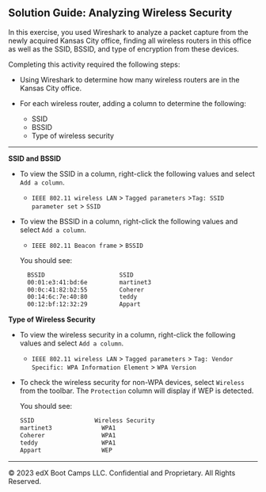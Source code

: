 ## Solution Guide: Analyzing Wireless Security

In this exercise, you used Wireshark to analyze a packet capture from the newly acquired Kansas City office, finding all wireless routers in this office as well as the SSID, BSSID, and type of encryption from these devices.

Completing this activity required the following steps:

- Using Wireshark to determine how many wireless routers are in the Kansas City office.

- For each wireless router, adding a column to determine the following:

  - SSID
  - BSSID
  - Type of wireless security
   
---

**SSID and BSSID**

- To view the SSID in a column, right-click the following values and select `Add a column`.
  - `IEEE 802.11 wireless LAN` > `Tagged parameters` >`Tag: SSID parameter set` > `SSID`
  
  
- To view the BSSID in a column, right-click the following values and select `Add a column`.
  - `IEEE 802.11 Beacon frame` > `BSSID`

  You should see: 
    
    ```bash
      BSSID                     SSID 
      00:01:e3:41:bd:6e         martinet3       
      00:0c:41:82:b2:55         Coherer 
      00:14:6c:7e:40:80         teddy    
      00:12:bf:12:32:29         Appart
  ```                    
                     

**Type of Wireless Security**
 
- To view the wireless security in a column, right-click the following values and select `Add a column`.
  - `IEEE 802.11 wireless LAN` > `Tagged parameters` > `Tag: Vendor Specific: WPA Information Element` > `WPA Version`
  
- To check the wireless security for non-WPA devices, select `Wireless` from the toolbar. The `Protection` column will display if WEP is detected.  

  You should see: 

  ```bash
  SSID                 Wireless Security    
  martinet3              WPA1   
  Coherer                WPA1
  teddy                  WPA1
  Appart                 WEP
  ```
---
© 2023 edX Boot Camps LLC. Confidential and Proprietary. All Rights Reserved.